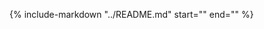{%
    include-markdown "../README.md"
    start="<!--testing-start-->"
    end="<!--testing-end-->"
%}
